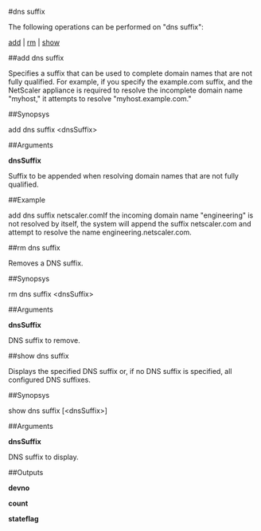 #dns suffix

The following operations can be performed on "dns suffix":


[add](#add-dns-suffix) | [rm](#rm-dns-suffix) | [show](#show-dns-suffix)

##add dns suffix

Specifies a suffix that can be used to complete domain names that are not fully qualified. For example, if you specify the example.com suffix, and the NetScaler appliance is required to resolve the incomplete domain name "myhost," it attempts to resolve "myhost.example.com."


##Synopsys

add dns suffix &lt;dnsSuffix>


##Arguments

<b>dnsSuffix</b>
Suffix to be appended when resolving domain names that are not fully qualified.



##Example

add dns suffix netscaler.comIf the incoming domain name "engineering" is not resolved by itself, the system will append the suffix netscaler.com and attempt to resolve the name engineering.netscaler.com.

##rm dns suffix

Removes a DNS suffix.


##Synopsys

rm dns suffix &lt;dnsSuffix>


##Arguments

<b>dnsSuffix</b>
DNS suffix to remove.



##show dns suffix

Displays the specified DNS suffix or, if no DNS suffix is specified, all configured DNS suffixes.


##Synopsys

show dns suffix [&lt;dnsSuffix>]


##Arguments

<b>dnsSuffix</b>
DNS suffix to display.



##Outputs

<b>devno</b>

<b>count</b>

<b>stateflag</b>



